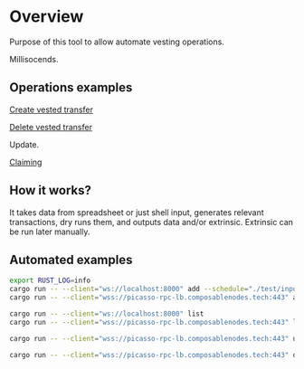 # Overview

Purpose of this tool to allow automate vesting operations.

Millisocends.

## Operations examples

[Create vested transfer](https://polkadot.js.org/apps/?rpc=ws%3A%2F%2F127.0.0.1%3A8000#/extrinsics/decode/0x0201390100d43593c715fdd31c61141abd04a99fd6822c8558854ccde39a5684e7a56da27d0060bc49cd808f02cd36347be7274397215a17eab56c9b559d2f5f501fbc4099530100000000000000000000000000000000000c41748801000000c87e9a000000001800000013004cc96aec63b3030000)

[Delete vested transfer](https://polkadot.js.org/apps/?rpc=ws%3A%2F%2F127.0.0.1%3A8000#/extrinsics/decode/0x020123020839020022123bdec5e64df1cd427e96f7e72f67c1dd25682b5503d56aeff4a606662c31010000000000000000000000000000000006020022123bdec5e64df1cd427e96f7e72f67c1dd25682b5503d56aeff4a606662c3100b8e39e87c0fec96f7d012d31a4c27b44bfb504ab359662112e4270e380c8434113004059be6f7c40030000)

Update.

[Claiming](https://polkadot.js.org/apps/?rpc=ws%3A%2F%2F127.0.0.1%3A8000#/extrinsics/decode/0x39000100000000000000000000000000000000)

## How it works?

It takes data from spreadsheet or just shell input, generates relevant transactions, dry runs them, and outputs data and/or extrinsic. 
Extrinsic can be run later manually.

## Automated examples

```bash
export RUST_LOG=info
cargo run -- --client="ws://localhost:8000" add --schedule="./test/input.csv" --key="//Alice" --from="5yNZjX24n2eg7W6EVamaTXNQbWCwchhThEaSWB7V3GRjtHeL"
cargo run -- --client="wss://picasso-rpc-lb.composablenodes.tech:443" add --schedule="./test/add-collators.csv" --key="0xff170d6075538580671f6e45f1c2701f46160dfbe57c551d01e15ecc82b8ffd3" --from="5yNZjX24n2eg7W6EVamaTXNQbWCwchhThEaSWB7V3GRjtHeL" 2>&1 | tee vesting.log
```

```bash
cargo run -- --client="ws://localhost:8000" list 
cargo run -- --client="wss://picasso-rpc-lb.composablenodes.tech:443" list --out=./test/list-output.csv
```


```bash
cargo run -- --client="wss://picasso-rpc-lb.composablenodes.tech:443" unlock --schedule="./test/clean.csv" --key="//Alice"
```

```bash
cargo run -- --client="wss://picasso-rpc-lb.composablenodes.tech:443" delete --schedule="./test/delete-all.csv" --key="//Alice" --to="5yNZjX24n2eg7W6EVamaTXNQbWCwchhThEaSWB7V3GRjtHeL"
```
